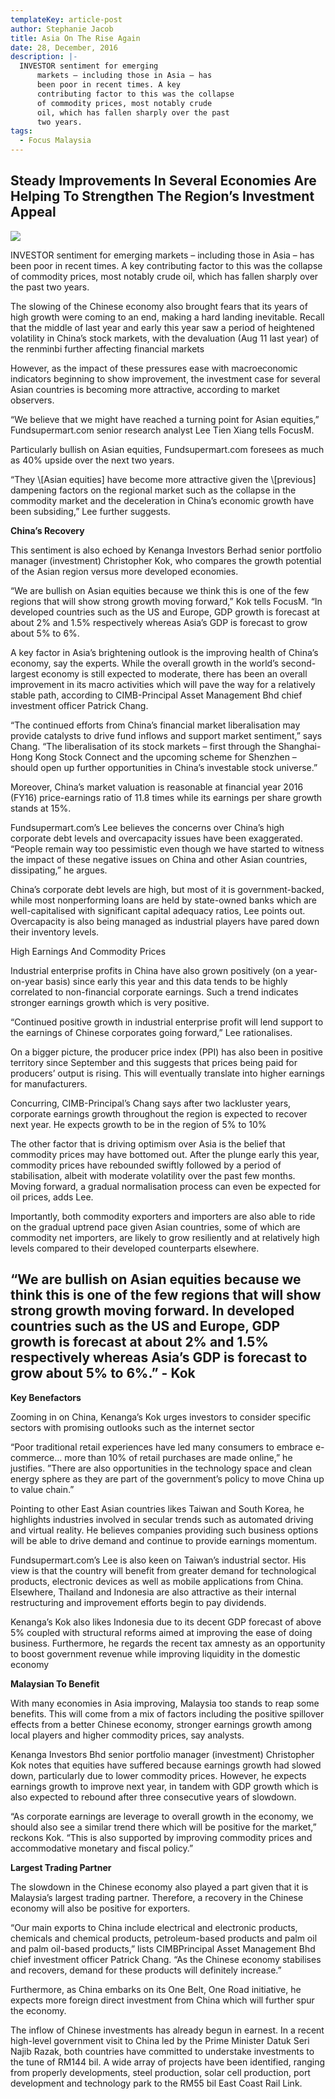 ```yaml
---
templateKey: article-post
author: Stephanie Jacob
title: Asia On The Rise Again
date: 28, December, 2016
description: |-
  INVESTOR sentiment for emerging
      markets – including those in Asia – has
      been poor in recent times. A key
      contributing factor to this was the collapse
      of commodity prices, most notably crude
      oil, which has fallen sharply over the past
      two years.
tags:
  - Focus Malaysia
---
```

<h2>Steady Improvements In Several Economies Are Helping To Strengthen The Region’s Investment Appeal</h2>

![](/img/2016-11-28-focus-malaysia-asia-on-the-rise-again.png)

<p>INVESTOR sentiment for emerging
    markets – including those in Asia – has
    been poor in recent times. A key
    contributing factor to this was the collapse
    of commodity prices, most notably crude
    oil, which has fallen sharply over the past
    two years.</p>

<p>The slowing of the Chinese economy also
    brought fears that its years of high growth
    were coming to an end, making a hard
    landing inevitable. Recall that the middle
    of last year and early this year saw a
    period of heightened volatility in China’s
    stock markets, with the devaluation (Aug
    11 last year) of the renminbi further
    affecting financial markets</p>
  
<p>However, as the impact of these pressures ease with macroeconomic indicators beginning to
    show improvement, the investment case for several Asian countries is becoming more attractive,
    according to market observers. </p>

<p>“We believe that we might have reached a turning point for Asian equities,” Fundsupermart.com
    senior research analyst Lee Tien Xiang tells FocusM.</p>

<p>Particularly bullish on Asian equities, Fundsupermart.com foresees as much as 40% upside over
    the next two years.</p>

<p>“They \[Asian equities] have become more attractive given the \[previous] dampening factors on
    the regional market such as the collapse in the commodity market and the deceleration in China’s
    economic growth have been subsiding,” Lee further suggests.</p>

**China’s Recovery</h3>**

<p>This sentiment is also echoed by Kenanga Investors Berhad senior portfolio manager
    (investment) Christopher Kok, who compares the growth potential of the Asian region versus
    more developed economies.</p>

<p>“We are bullish on Asian equities because we think this is one of the few regions that will show
    strong growth moving forward,” Kok tells FocusM. “In developed countries such as the US and
    Europe, GDP growth is forecast at about 2% and 1.5% respectively whereas Asia’s GDP is
    forecast to grow about 5% to 6%.</p>

<p>A key factor in Asia’s brightening outlook is the improving health of China’s economy, say the
    experts. While the overall growth in the world’s second-largest economy is still expected to
    moderate, there has been an overall improvement in its macro activities which will pave the way
    for a relatively stable path, according to CIMB-Principal Asset Management Bhd chief investment
    officer Patrick Chang.</p>

<p>“The continued efforts from China’s financial market liberalisation may provide catalysts to drive
    fund inflows and support market sentiment,” says Chang. “The liberalisation of its stock markets –
    first through the Shanghai-Hong Kong Stock Connect and the upcoming scheme for Shenzhen –
    should open up further opportunities in China’s investable stock universe.”</p>

<p>Moreover, China’s market valuation is reasonable at financial year 2016 (FY16) price-earnings
    ratio of 11.8 times while its earnings per share growth stands at 15%.</p>

<p>Fundsupermart.com’s Lee believes the concerns over China’s high corporate debt levels and
    overcapacity issues have been exaggerated. “People remain way too pessimistic even though we
    have started to witness the impact of these negative issues on China and other Asian countries,
    dissipating,” he argues.</p>

<p>China’s corporate debt levels are high, but most of it is government-backed, while most nonperforming loans are held by state-owned banks which are well-capitalised with significant capital
    adequacy ratios, Lee points out. Overcapacity is also being managed as industrial players have
    pared down their inventory levels.</p>

<p>High Earnings And Commodity Prices</p>

<p>Industrial enterprise profits in China have also grown positively (on a year-on-year basis) since
    early this year and this data tends to be highly correlated to non-financial corporate earnings.
    Such a trend indicates stronger earnings growth which is very positive.</p>

<p>“Continued positive growth in industrial enterprise profit will lend support to the earnings of
    Chinese corporates going forward,” Lee rationalises.</p>

<p>On a bigger picture, the producer price index (PPI) has also been in positive territory since
    September and this suggests that prices being paid for producers’ output is rising. This will
    eventually translate into higher earnings for manufacturers.</p>

<p>Concurring, CIMB-Principal’s Chang says after two lackluster years, corporate earnings growth
    throughout the region is expected to recover next year. He expects growth to be in the region of
    5% to 10%</p>

<p>The other factor that is driving optimism over Asia is the belief that commodity prices may have
    bottomed out. After the plunge early this year, commodity prices have rebounded swiftly followed
    by a period of stabilisation, albeit with moderate volatility over the past few months. Moving
    forward, a gradual normalisation process can even be expected for oil prices, adds Lee.</p>

<p>Importantly, both commodity exporters
    and importers are also able to ride on the
    gradual uptrend pace given Asian
    countries, some of which are commodity
    net importers, are likely to grow resiliently
    and at relatively high levels compared to
    their developed counterparts elsewhere.</p>

<h2>“We are bullish on Asian equities
    because we think this is one of the
    few regions that will show strong
    growth moving forward. In developed
    countries such as the US and
    Europe, GDP growth is forecast at
    about 2% and 1.5% respectively
    whereas Asia’s GDP is forecast to
    grow about 5% to 6%.” - Kok</h2>

**Key Benefactors</h3>**

<p>Zooming in on China, Kenanga’s Kok
    urges investors to consider specific
    sectors with promising outlooks such as
    the internet sector</p>

<p>“Poor traditional retail experiences have led many consumers to embrace e-commerce… more
    than 10% of retail purchases are made online,” he justifies. ”There are also opportunities in the
    technology space and clean energy sphere as they are part of the government’s policy to move
    China up to value chain.”</p>

<p>Pointing to other East Asian countries likes Taiwan and South Korea, he highlights industries
    involved in secular trends such as automated driving and virtual reality. He believes companies
    providing such business options will be able to drive demand and continue to provide earnings
    momentum.</p>
    
<p>Fundsupermart.com’s Lee is also keen on Taiwan’s industrial sector. His view is that the country
    will benefit from greater demand for technological products, electronic devices as well as mobile
    applications from China. Elsewhere, Thailand and Indonesia are also attractive as their internal
    restructuring and improvement efforts begin to pay dividends.</p>

<p>Kenanga’s Kok also likes Indonesia due to its decent GDP forecast of above 5% coupled with
    structural reforms aimed at improving the ease of doing business. Furthermore, he regards the
    recent tax amnesty as an opportunity to boost government revenue while improving liquidity in
    the domestic economy</p>

**Malaysian To Benefit</h3>**

<p>With many economies in Asia improving, Malaysia too stands to reap some benefits. This will
    come from a mix of factors including the positive spillover effects from a better Chinese economy,
    stronger earnings growth among local players and higher commodity prices, say analysts.</p>
    
<p>Kenanga Investors Bhd senior portfolio manager (investment) Christopher Kok notes that equities
    have suffered because earnings growth had slowed down, particularly due to lower commodity
    prices. However, he expects earnings growth to improve next year, in tandem with GDP growth
    which is also expected to rebound after three consecutive years of slowdown.</p>

<p>“As corporate earnings are leverage to overall growth in the economy, we should also see a
    similar trend there which will be positive for the market,” reckons Kok. “This is also supported by
    improving commodity prices and accommodative monetary and fiscal policy.” </p>

**Largest Trading Partner</h3>**

<p>The slowdown in the Chinese economy also played a part given that it is Malaysia’s largest
    trading partner. Therefore, a recovery in the Chinese economy will also be positive for exporters.</p>
    
<p>“Our main exports to China include electrical and electronic products, chemicals and chemical
    products, petroleum-based products and palm oil and palm oil-based products,” lists CIMBPrincipal Asset Management Bhd chief investment officer Patrick Chang. “As the Chinese
    economy stabilises and recovers, demand for these products will definitely increase.”</p>

<p>Furthermore, as China embarks on its One Belt, One Road initiative, he expects more foreign
    direct investment from China which will further spur the economy.</p>

<p>The inflow of Chinese investments has already begun in earnest. In a recent high-level
    government visit to China led by the Prime Minister Datuk Seri Najib Razak, both countries have
    committed to understake investments to the tune of RM144 bil. A wide array of projects have
    been identified, ranging from properly developments, steel production, solar cell production, port
    development and technology park to the RM55 bil East Coast Rail Link.</p>